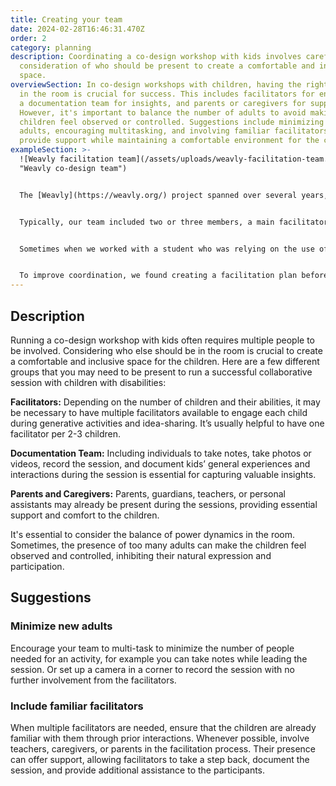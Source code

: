 ```yaml
---
title: Creating your team
date: 2024-02-28T16:46:31.470Z
order: 2
category: planning
description: Coordinating a co-design workshop with kids involves careful
  consideration of who should be present to create a comfortable and inclusive
  space.
overviewSection: In co-design workshops with children, having the right people
  in the room is crucial for success. This includes facilitators for engagement,
  a documentation team for insights, and parents or caregivers for support.
  However, it's important to balance the number of adults to avoid making
  children feel observed or controlled. Suggestions include minimizing new
  adults, encouraging multitasking, and involving familiar facilitators to
  provide support while maintaining a comfortable environment for the children.
exampleSection: >-
  ![Weavly facilitation team](/assets/uploads/weavly-facilitation-team.jpg
  "Weavly co-design team")


  The [Weavly](https://weavly.org/) project spanned over several years, involving diverse teams in each phase. Despite the different phases, our team arrangement remained consistent. We consistently included teachers and caregivers, crucial for supporting facilitators in various aspects—offering examples, clarifications, aiding students in self-regulation, and supporting them to complete activities.


  Typically, our team included two or three members, a main facilitator and a support facilitator with a group of 3-5 children. With larger groups, we usually included more facilitators to ensure all children can have one on one time with our team. The main facilitator provided instructions, and everyone engaged with students to assist them in completing activities. We usually captured the session's progress with a few photos and ensured to photograph all the work created in the classroom at the end.


  Sometimes when we worked with a student who was relying on the use of assistive devices such as switches or joy stick, we tried to only have one participant at a time, the main facilitator, the care giver and the teacher to offer one on one attention to the student throughout the session.


  To improve coordination, we found creating a facilitation plan before each session helpful. This plan was shared with teachers beforehand for additional feedback and to ensure everyone is aware of the plan and proposed activities. The facilitation plan functioned as a flexible roadmap. It helped us stay on track with our goals during the session, but we didn't have to follow it exactly.
---
```

## Description

Running a co-design workshop with kids often requires multiple people to be involved. Considering who else should be in the room is crucial to create a comfortable and inclusive space for the children. Here are a few different groups that you may need to be present to run a successful collaborative session with children with disabilities:

**Facilitators:** Depending on the number of children and their abilities, it may be necessary to have multiple facilitators available to engage each child during generative activities and idea-sharing. It’s usually helpful to have one facilitator per 2-3 children. 

**Documentation Team:** Including individuals to take notes, take photos or videos, record the session, and document kids’ general experiences and interactions during the session is essential for capturing valuable insights.

**Parents and Caregivers:** Parents, guardians, teachers, or personal assistants may already be present during the sessions, providing essential support and comfort to the children. 

It's essential to consider the balance of power dynamics in the room. Sometimes, the presence of too many adults can make the children feel observed and controlled, inhibiting their natural expression and participation.

## Suggestions

### Minimize new adults

Encourage your team to multi-task to minimize the number of people needed for an activity, for example you can take notes while leading the session. Or set up a camera in a corner to record the session with no further involvement from the facilitators. 

### Include familiar facilitators

When multiple facilitators are needed, ensure that the children are already familiar with them through prior interactions. Whenever possible, involve teachers, caregivers, or parents in the facilitation process. Their presence can offer support, allowing facilitators to take a step back, document the session, and provide additional assistance to the participants.

